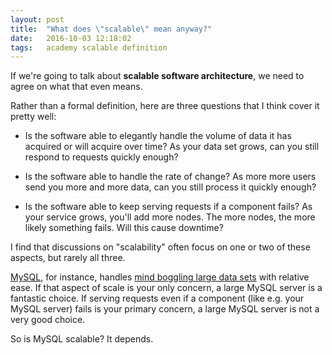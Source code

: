 ```yaml
---
layout: post
title:  "What does \"scalable\" mean anyway?"
date:   2016-10-03 12:18:02
tags:   academy scalable definition
---
```

If we're going to talk about **scalable software architecture**, we need to agree on what that even means.

Rather than a formal definition, here are three questions that I think cover it pretty well:

* Is the software able to elegantly handle the volume of data it has acquired or will acquire over time?  As your data set grows, can you still respond to requests quickly enough?

* Is the software able to handle the rate of change?  As more more users send you more and more data, can you still process it quickly enough?

* Is the software able to keep serving requests if a component fails?  As your service grows, you'll add more nodes. The more nodes, the more likely something fails. Will this cause downtime?


I find that discussions on "scalability" often focus on one or two of these aspects, but rarely all three.

[MySQL](https://www.mysql.com/), for instance, handles [mind boggling large data sets](https://gigaom.com/2011/12/06/facebook-shares-some-secrets-on-making-mysql-scale/) with relative ease. If that aspect of scale is your only concern, a large MySQL server is a fantastic choice. If serving requests even if a component (like e.g. your MySQL server) fails is your primary concern, a large MySQL server is not a very good choice.

So is MySQL scalable? It depends.
